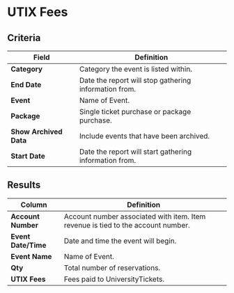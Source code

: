 # UTIX Fees

## Criteria

| **Field** | **Definition** |
| --- | --- |
| **Category** | Category the event is listed within. |
| **End Date** | Date the report will stop gathering information from. |
| **Event** |Name of Event.|
| **Package** | Single ticket purchase or package purchase. |
| **Show Archived Data** | Include events that have been archived. |
| **Start Date** | Date the report will start gathering information from. |

## Results

| **Column** | **Definition** |
| --- | --- |
| **Account Number** | Account number associated with item. Item revenue is tied to the account number. |
| **Event Date/Time** | Date and time the event will begin. |
| **Event Name** | Name of Event.|
| **Qty** | Total number of reservations. |
| **UTIX Fees** | 	Fees paid to UniversityTickets. |

